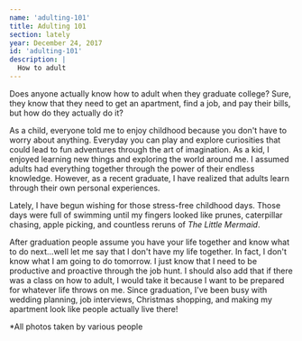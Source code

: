 ```yaml
---
name: 'adulting-101'
title: Adulting 101
section: lately
year: December 24, 2017
id: 'adulting-101'
description: |
  How to adult
---
```


Does anyone actually know how to adult when they graduate college? Sure, they know that they need to get an apartment, find a job, and pay their bills, but how do they actually do it?

As a child, everyone told me to enjoy childhood because you don't have to worry about anything. Everyday you can play and explore curiosities that could lead to fun adventures through the art of imagination. As a kid, I enjoyed learning new things and exploring the world around me. I assumed adults had everything together through the power of their endless knowledge. However, as a recent graduate, I have realized that adults learn through their own personal experiences.

Lately, I have begun wishing for those stress-free childhood days. Those days were full of swimming until my fingers looked like prunes, caterpillar chasing, apple picking, and countless reruns of _The Little Mermaid_.

After graduation people assume you have your life together and know what to do next...well let me say that I don't have my life together. In fact, I don't know what I am going to do tomorrow. I just know that I need to be productive and proactive through the job hunt. I should also add that if there was a class on how to adult, I would take it because I want to be prepared for whatever life throws on me. Since graduation, I've been busy with wedding planning, job interviews, Christmas shopping, and making my apartment look like people actually live there!


*All photos taken by various people
